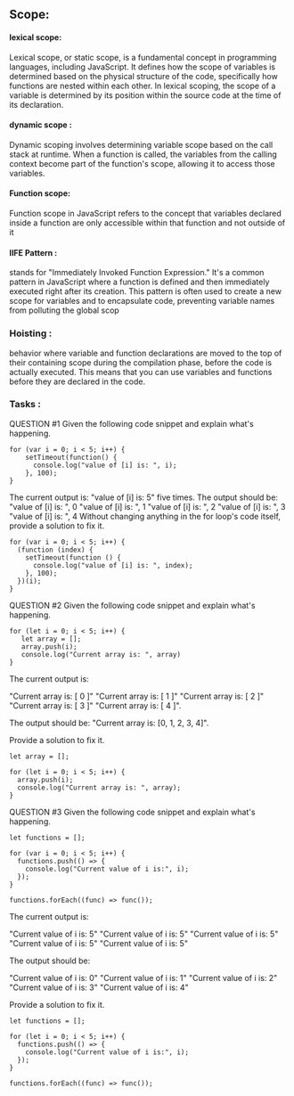 
## Scope: 

#### lexical scope: 
Lexical scope, or static scope, is a fundamental concept in programming languages, including JavaScript. It defines how the scope of variables is determined based on the physical structure of the code, specifically how functions are nested within each other. In lexical scoping, the scope of a variable is determined by its position within the source code at the time of its declaration.
#### dynamic scope :
Dynamic scoping involves determining variable scope based on the call stack at runtime. When a function is called, the variables from the calling context become part of the function's scope, allowing it to access those variables.

#### Function scope:
Function scope in JavaScript refers to the concept that variables declared inside a function are only accessible within that function and not outside of it

#### IIFE Pattern : 
 stands for "Immediately Invoked Function Expression." It's a common pattern in JavaScript where a function is defined and then immediately executed right after its creation. This pattern is often used to create a new scope for variables and to encapsulate code, preventing variable names from polluting the global scop

### Hoisting :
behavior where variable and function declarations are moved to the top of their containing scope during the compilation phase, before the code is actually executed. This means that you can use variables and functions before they are declared in the code.
### Tasks :

QUESTION #1
Given the following code snippet and explain what's happening.
```
for (var i = 0; i < 5; i++) {
    setTimeout(function() {
      console.log("value of [i] is: ", i);
    }, 100);
}
```
The current output is: "value of [i] is: 5" five times.
The output should be:
"value of [i] is: ", 0 "value of [i] is: ", 1 "value of [i] is: ", 2 "value of [i] is: ", 3 "value of [i] is: ", 4
Without changing anything in the for loop's code itself, provide a solution to fix it.
```
for (var i = 0; i < 5; i++) {
  (function (index) {
    setTimeout(function () {
      console.log("value of [i] is: ", index);
    }, 100);
  })(i);
}
```
QUESTION #2
Given the following code snippet and explain what's happening.
```
for (let i = 0; i < 5; i++) {
   let array = [];
   array.push(i);
   console.log("Current array is: ", array)
}
```
The current output is:

"Current array is: [ 0 ]" "Current array is: [ 1 ]" "Current array is: [ 2 ]" "Current array is: [ 3 ]" "Current array is: [ 4 ]".

The output should be: "Current array is: [0, 1, 2, 3, 4]".

Provide a solution to fix it.
```
let array = []; 

for (let i = 0; i < 5; i++) {
  array.push(i);
  console.log("Current array is: ", array);
}
```


QUESTION #3
Given the following code snippet and explain what's happening.
```
let functions = [];

for (var i = 0; i < 5; i++) {
  functions.push(() => {
    console.log("Current value of i is:", i);
  });
}

functions.forEach((func) => func());
```
The current output is:

"Current value of i is: 5" "Current value of i is: 5" "Current value of i is: 5" "Current value of i is: 5" "Current value of i is: 5"

The output should be:

"Current value of i is: 0" "Current value of i is: 1" "Current value of i is: 2" "Current value of i is: 3" "Current value of i is: 4"

Provide a solution to fix it.
```
let functions = [];

for (let i = 0; i < 5; i++) {
  functions.push(() => {
    console.log("Current value of i is:", i);
  });
}

functions.forEach((func) => func());
```

